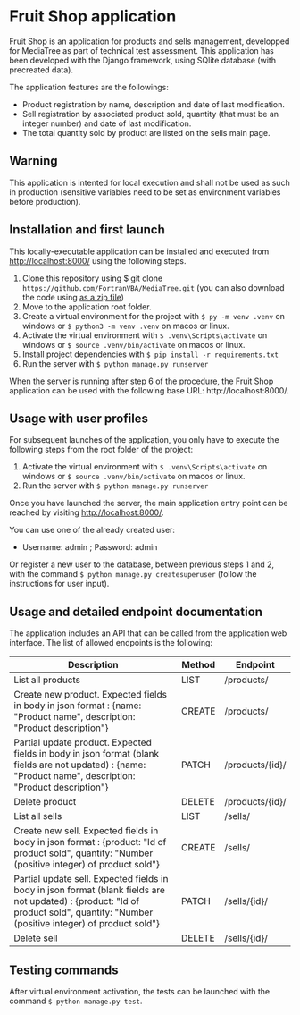 
# Fruit Shop application

Fruit Shop is an application for products and sells management, developped for MediaTree as part of technical test assessment.
This application has been developed with the Django framework, using SQlite database (with precreated data).

The application features are the followings:
- Product registration by name, description and date of last modification.
- Sell registration by associated product sold, quantity (that must be an integer number) and date of last modification.
- The total quantity sold by product are listed on the sells main page.

## Warning

This application is intented for local execution and shall not be used as such in production (sensitive variables need to be set as environment variables before production).

## Installation and first launch

This locally-executable application can be installed and executed from [http://localhost:8000/](http://localhost:8000/) using the following steps.

1. Clone this repository using $ git clone `https://github.com/FortranVBA/MediaTree.git` (you can also download the code using [as a zip file](https://github.com/FortranVBA/MediaTree/archive/refs/heads/master.zip))
2. Move to the application root folder.
3. Create a virtual environment for the project with `$ py -m venv .venv` on windows or `$ python3 -m venv .venv` on macos or linux.
4. Activate the virtual environment with `$ .venv\Scripts\activate` on windows or `$ source .venv/bin/activate` on macos or linux.
5. Install project dependencies with `$ pip install -r requirements.txt`
6. Run the server with `$ python manage.py runserver`

When the server is running after step 6 of the procedure, the Fruit Shop application can be used with the following base URL: http://localhost:8000/.


## Usage with user profiles

For subsequent launches of the application, you only have to execute the following steps from the root folder of the project:
1. Activate the virtual environment with `$ .venv\Scripts\activate` on windows or `$ source .venv/bin/activate` on macos or linux.
2. Run the server with `$ python manage.py runserver`

Once you have launched the server, the main application entry point can be reached by visiting [http://localhost:8000/](http://localhost:8000/).

You can use one of the already created user:
-	Username: admin ; Password: admin

Or register a new user to the database, between previous steps 1 and 2, with the command `$ python manage.py createsuperuser` (follow the instructions for user input).

## Usage and detailed endpoint documentation

The application includes an API that can be called from the application web interface.
The list of allowed endpoints is the following:

| Description | Method |Endpoint |
| ----------- | ----------- | ----------- |
| List all products | LIST | /products/ |
| Create new product. Expected fields in body in json format : {name: "Product name", description: "Product description"}| CREATE | /products/ |
| Partial update product. Expected fields in body in json format (blank fields are not updated) : {name: "Product name", description: "Product description"} | PATCH | /products/{id}/ |
| Delete product | DELETE | /products/{id}/ |
| List all sells | LIST | /sells/ |
| Create new sell. Expected fields in body in json format : {product: "Id of product sold", quantity: "Number (positive integer) of product sold"} | CREATE | /sells/ |
| Partial update sell. Expected fields in body in json format (blank fields are not updated) : {product: "Id of product sold", quantity: "Number (positive integer) of product sold"}| PATCH | /sells/{id}/ |
| Delete sell | DELETE | /sells/{id}/ |

## Testing commands

After virtual environment activation, the tests can be launched with the command `$ python manage.py test`.

